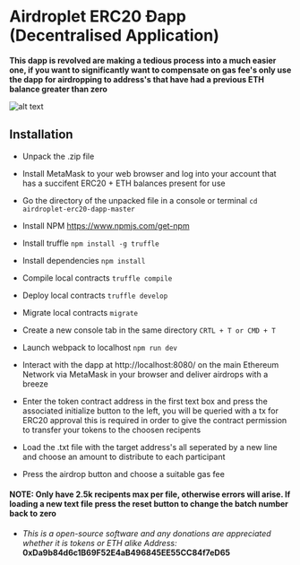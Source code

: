 # Airdroplet ERC20 Ðapp (Decentralised Application) 

**This dapp is revolved are making a tedious process into a much easier one, if you want to significantly want to compensate on gas fee's only use the dapp for airdropping to address's that have had a previous ETH balance greater than zero** 

![alt text](https://github.com/samgos/airdroplet-erc20-dapp/blob/master/img.png)

## Installation

* Unpack the .zip file

* Install MetaMask to your web browser and log into your account that has a succifent ERC20 + ETH balances present for use

* Go the directory of the unpacked file in a console or terminal `cd airdroplet-erc20-dapp-master`

* Install NPM https://www.npmjs.com/get-npm

* Install truffle `npm install -g truffle`

* Install dependencies `npm install`

* Compile local contracts `truffle compile`

* Deploy local contracts `truffle develop`

* Migrate local contracts `migrate` 

* Create a new console tab in the same directory `CRTL + T or CMD + T`

* Launch webpack to localhost `npm run dev`

* Interact with the dapp at http://localhost:8080/ on the main Ethereum Network via MetaMask in your browser and deliver airdrops with a breeze 

* Enter the token contract address in the first text box and press the associated initialize button to the left, you will be queried with a tx for ERC20 approval this is required in order to give the contract permission to transfer your tokens to the choosen recipents

* Load the .txt file with the target address's all seperated by a new line and choose an amount to distribute to each participant 

* Press the airdrop button and choose a suitable gas fee

#### NOTE: Only have 2.5k recipents max per file, otherwise errors will arise. If loading a new text file press the reset button to change the batch number back to zero

* *This is a open-source software and any donations are appreciated whether it is tokens or ETH alike*
 *Address:* **0xDa9b84d6c1B69F52E4aB496845EE55CC84f7eD65**
